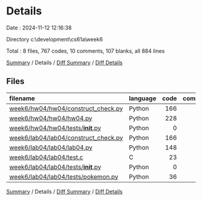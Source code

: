# Details

Date : 2024-11-12 12:16:38

Directory c:\\development\\cs61a\\week6

Total : 8 files,  767 codes, 10 comments, 107 blanks, all 884 lines

[Summary](results.md) / Details / [Diff Summary](diff.md) / [Diff Details](diff-details.md)

## Files
| filename | language | code | comment | blank | total |
| :--- | :--- | ---: | ---: | ---: | ---: |
| [week6/hw04/hw04/construct_check.py](/week6/hw04/hw04/construct_check.py) | Python | 166 | 1 | 13 | 180 |
| [week6/hw04/hw04/hw04.py](/week6/hw04/hw04/hw04.py) | Python | 228 | 1 | 46 | 275 |
| [week6/hw04/hw04/tests/__init__.py](/week6/hw04/hw04/tests/__init__.py) | Python | 0 | 0 | 1 | 1 |
| [week6/lab04/lab04/construct_check.py](/week6/lab04/lab04/construct_check.py) | Python | 166 | 1 | 13 | 180 |
| [week6/lab04/lab04/lab04.py](/week6/lab04/lab04/lab04.py) | Python | 148 | 3 | 24 | 175 |
| [week6/lab04/lab04/test.c](/week6/lab04/lab04/test.c) | C | 23 | 4 | 8 | 35 |
| [week6/lab04/lab04/tests/__init__.py](/week6/lab04/lab04/tests/__init__.py) | Python | 0 | 0 | 1 | 1 |
| [week6/lab04/lab04/tests/pokemon.py](/week6/lab04/lab04/tests/pokemon.py) | Python | 36 | 0 | 1 | 37 |

[Summary](results.md) / Details / [Diff Summary](diff.md) / [Diff Details](diff-details.md)